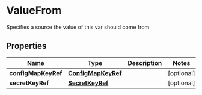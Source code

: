 

# ValueFrom

Specifies a source the value of this var should come from

## Properties

| Name | Type | Description | Notes |
|------------ | ------------- | ------------- | -------------|
|**configMapKeyRef** | [**ConfigMapKeyRef**](ConfigMapKeyRef.md) |  |  [optional] |
|**secretKeyRef** | [**SecretKeyRef**](SecretKeyRef.md) |  |  [optional] |



